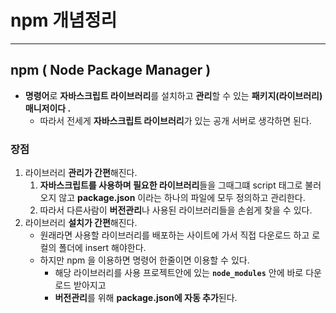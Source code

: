 # npm 개념정리

---

>

## npm ( Node Package Manager )

- **명령어**로 **자바스크립트 라이브러리**를 설치하고 **관리**할 수 있는 **패키지(라이브러리) 매니저이다 .**
  - 따라서 전세게 **자바스크립트 라이브러리**가 있는 공개 서버로 생각하면 된다. 

### 장점

1. 라이브러리 **관리가 간편**해진다. 
   1. **자바스크립트를 사용하며 필요한 라이브러리**들을 그때그떄 script 태그로 불러오지 않고 **package.json** 이라는 하나의 파일에 모두 정의하고 관리한다. 
   2. 따라서 다른사람이 **버전관리**나 사용된 라이브러리들을 손쉽게 찾을 수 있다. 
2. 라이브러리 **설치가 간편**해진다. 
   - 원래라면 사용할 라이브러리를 배포하는 사이트에 가서 직접 다운로드 하고 로컬의 폴더에 insert 해야한다. 
   - 하지만 npm 을 이용하면 명령어 한줄이면 이용할 수 있다. 
     - 해당 라이브러리를 사용 프로젝트안에 있는   **`node_modules`** 안에 바로 다운로드 받아지고 
     - **버전관리**를 위해 **package.json에 자동 추가**된다. 